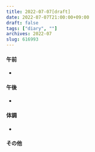 ```yaml
---
title: 2022-07-07[draft]
date: 2022-07-07T21:00:00+09:00
draft: false
tags: ["diary", ""]
archives: 2022-07
slug: 616993
---
```

#### 午前
- 
#### 午後
- 
#### 体調
- 
#### その他